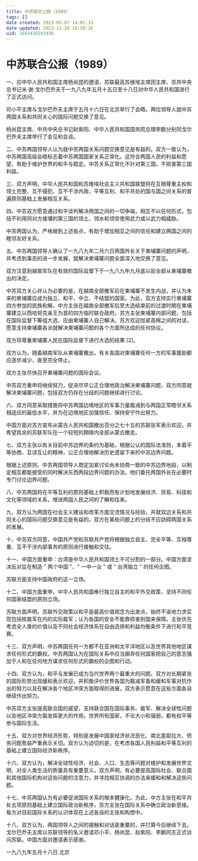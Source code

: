 ```yaml
---
title: 中苏联合公报（1989）
tags: []
date created: 2023-05-07 14:01:33
date updated: 2023-11-28 10:50:26
uid: 1683439293436
---
```


# 中苏联合公报（1989）

一、应中华人民共和国主席杨尚昆的邀请，苏联最高苏维埃主席团主席、苏共中央总书记米·谢·戈尔巴乔夫于一九八九年五月十五日至十八日对中华人民共和国进行了正式访问。

邓小平主席与戈尔巴乔夫主席于五月十六日在北京举行了会晤。两位领导人就中苏两国关系和共同关心的国际问题交换了意见。

杨尚昆主席、中共中央总书记赵紫阳、中华人民共和国国务院总理李鹏分别同戈尔巴乔夫主席举行了会见和会谈。

二、中苏两国领导人认为就中苏两国关系问题交换意见是有益的。双方一致认为，中苏两国高级会晤标志着中苏两国国家关系正常化。这符合两国人民的利益和愿望，有助于维护世界的和平与稳定。中苏关系正常化不针对第三国，不损害第三国利益。

三、双方声明，中华人民共和国和苏维埃社会主义共和国联盟将在互相尊重主权和领土完整、互不侵犯、互不干涉内政、平等互利、和平共处的国与国之间关系的普遍原则基础上发展相互关系。

四、中苏双方愿意通过和平谈判解决两国之间的一切争端，相互不以任何形式，包括不利用同对方接壤的第三国的领土、领水和领空使用武力或以武力相威胁。

中苏两国认为，严格做到上述各点，有助于增加相互之间的信任和建立两国之间的睦邻友好关系。

五、中苏两国领导人确认了一九八九年二月六日两国外长关于柬埔寨问题的声明，并考虑到事态的进一步发展，就解决柬埔寨问题全面深入地交换了意见。

双方注意到越南军队在有效的国际监督下于一九八九年九月底以前全部从柬埔寨撤出的决定。

中苏双方关心并认为必要的是，在越南全部撤军后在柬埔寨不发生内战，并认为未来的柬埔寨应成为独立、和平、中立、不结盟的国家。为此，双方支持实行柬埔寨四方参加的民族和解。中方主张在越南全部撤军后至大选结束前的过渡时期在柬埔寨建立以西哈努克亲王为首的四方临时联合政府。苏方主张柬埔寨内部问题，包括在国际监督下筹组大选，应由柬埔寨人自己解决。苏方欢迎加紧高棉之间的对话，愿意支持柬埔寨各派就解决柬埔寨问题的各个方面所达成的任何协议。

双方将尊重柬埔寨人民在国际监督下进行大选的结果 [2]。

双方认为，随着越南军队从柬埔寨撤出，有关各国对柬埔寨任何一方的军事援助都应逐步减少，直至完全停止。

双方主张尽快召开柬埔寨问题的国际会议。

中苏双方重申将继续努力，促进尽早公正合理地政治解决柬埔寨问题，双方同意就解决柬埔寨问题，包括双方仍存在分歧的问题继续进行讨论。

六、双方同意采取措施将中苏两国边境地区的军事力量裁减到与两国正常睦邻关系相适应的最低水平，并为在边境地区加强信任、保持安宁作出努力。

中国方面对苏方宣布从蒙古人民共和国撤出百分之七十五的苏联驻军表示欢迎，并希望其余的苏联军队在一个较短的期限内全部从蒙古撤走。

七、双方主张以有关目前中苏边界的条约为基础，根据公认的国际法准则，本着平等协商、互谅互让的精神，公正合理地解决历史遗留下来的中苏边界问题。

根据上述原则，中苏两国领导人商定加紧讨论尚未协商一致的中苏边界地段，以制定相互都能接受的同时解决东西两段边界问题的办法。他们委托两国外长在必要时专门讨论边界问题。

八、中苏两国将在平等互利的原则基础上积极而有计划地发展经济、贸易、科技和文化等领域的关系，增进两国人民之间的了解和往来。

九、双方认为两国在社会主义建设和改革方面交流情况与经验，并就双边关系和共同关心的国际问题交换意见是有益的。双方在某些问题上的分歧不应妨碍两国关系的发展。

十、中苏双方同意，中国共产党和苏联共产党将根据独立自主、完全平等、互相尊重、互不干涉内部事务的原则进行接触和交往。

十一、中国方面重申：台湾是中华人民共和国领土不可分割的一部分。中国方面坚决反对旨在制造 " 两个中国 "、" 一中一台 " 或 " 台湾独立 " 的任何企图。

苏联方面支持中国政府的这一立场。

十二、中国方面重申，中华人民共和国奉行独立自主的和平外交政策，坚持不同任何国家结盟的原则立场。

苏联方面声明，苏联外交政策以和平是最高价值观念为出发点，始终不渝地力求实现包括核裁军在内的实际裁军；认为各国的安全不能靠损害别国来保障。主张优先考虑全人类的价值以及不同社会经济体系在自由选择和利益均衡条件下进行和平竞赛。

十三、双方声明，中苏两国任何一方都不在亚洲和太平洋地区以及世界其他地区谋求任何形式的霸权。中苏两国认为在国际关系中应当摒弃任何国家把自己的意志强加于人和在任何地方谋求任何形式的霸权的企图和行动。

十四、双方认为，和平与发展已成为当代世界两个最重大的问题。双方对长期紧张的国际形势出现缓和表示欢迎，并积极评价世界各国为裁减军备和缓和军事对抗作出的努力以及在解决各个地区冲突方面取得的进展，双方表示愿意在这些方面各自继续作出努力。

中苏双方主张提高联合国的威望，支持联合国在国际事务、裁军、解决全球性问题以及地区冲突方面发挥更大的作用。世界所有国家，不论大小和强弱，都有权平等参与国际生活。

十五、双方对世界经济形势，特别是发展中国家经济状况恶化、南北差距拉大、债务问题愈益严重表示关切。双方认为迫切的是，在考虑各国人民利益和平等互利的基础上建立国际经济新秩序。

十六、双方认为，解决全球性经济、社会、人口、生态等问题对维护和发展世界文明、对全人类生活的质量具有重要意义。双方声明，有必要提高国际社会、联合国和其他国际机构对这些问题的注意力，并寻找相互协调的办法来缓和和解决这些问题。

十七、中苏两国认为有必要促进国际关系的根本健康化。为此，中方主张在和平共处五项原则基础上建立国际政治新秩序，苏方主张在国际关系中确立政治新思维。每方对目前国际关系的认识体现在上述各自的主张和构想中。

十八、双方认为，两国领导人之间的接触和对话是重要的，并打算今后继续下去。戈尔巴乔夫主席以苏联领导的名义邀请邓小平、杨尚昆、赵紫阳、李鹏同志正式访问苏联。中国方面对邀请表示感谢。

一九八九年五月十八日 北京
